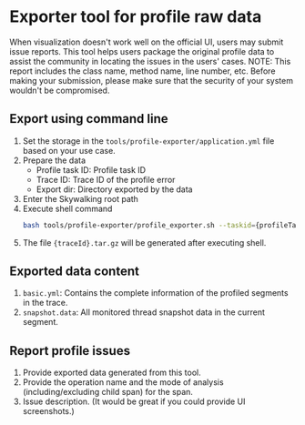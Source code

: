 # Exporter tool for profile raw data
When visualization doesn't work well on the official UI, users may submit issue reports. This tool helps users package the original profile data to assist the community in locating the issues in the users' cases. NOTE: This report includes the class name, method name, line number, etc. Before making your submission, please make sure that the security of your system wouldn't be compromised.

## Export using command line
1. Set the storage in the `tools/profile-exporter/application.yml` file based on your use case.
1. Prepare the data
    - Profile task ID: Profile task ID
    - Trace ID: Trace ID of the profile error
    - Export dir: Directory exported by the data
1. Enter the Skywalking root path
1. Execute shell command
    ```bash
   bash tools/profile-exporter/profile_exporter.sh --taskid={profileTaskId} --traceid={traceId} {exportDir}
   ```
1. The file `{traceId}.tar.gz` will be generated after executing shell.

## Exported data content
1. `basic.yml`: Contains the complete information of the profiled segments in the trace.
1. `snapshot.data`: All monitored thread snapshot data in the current segment. 

## Report profile issues
1. Provide exported data generated from this tool.
1. Provide the operation name and the mode of analysis (including/excluding child span) for the span.
1. Issue description. (It would be great if you could provide UI screenshots.)
